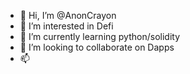- 👋 Hi, I’m @AnonCrayon
- 👀 I’m interested in Defi
- 🌱 I’m currently learning python/solidity
- 💞️ I’m looking to collaborate on Dapps
- 📫

<!---
AnonCrayon/AnonCrayon is a ✨ special ✨ repository because its `README.md` (this file) appears on your GitHub profile.
You can click the Preview link to take a look at your changes.
--->
